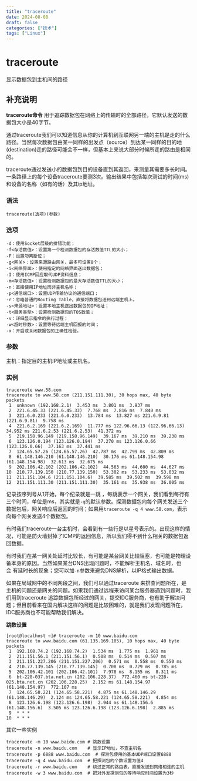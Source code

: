 ```yaml
---
title: "traceroute"
date: 2024-08-08
draft: false
categories: ["技术"]
tags: ["Linux"]
---
```

traceroute
===

显示数据包到主机间的路径

## 补充说明

**traceroute命令** 用于追踪数据包在网络上的传输时的全部路径，它默认发送的数据包大小是40字节。

通过traceroute我们可以知道信息从你的计算机到互联网另一端的主机是走的什么路径。当然每次数据包由某一同样的出发点（source）到达某一同样的目的地(destination)走的路径可能会不一样，但基本上来说大部分时候所走的路由是相同的。

traceroute通过发送小的数据包到目的设备直到其返回，来测量其需要多长时间。一条路径上的每个设备traceroute要测3次。输出结果中包括每次测试的时间(ms)和设备的名称（如有的话）及其ip地址。

###  语法 

```shell
traceroute(选项)(参数)
```

###  选项 

```shell
-d：使用Socket层级的排错功能；
-f<存活数值>：设置第一个检测数据包的存活数值TTL的大小；
-F：设置勿离断位；
-g<网关>：设置来源路由网关，最多可设置8个；
-i<网络界面>：使用指定的网络界面送出数据包；
-I：使用ICMP回应取代UDP资料信息；
-m<存活数值>：设置检测数据包的最大存活数值TTL的大小；
-n：直接使用IP地址而非主机名称；
-p<通信端口>：设置UDP传输协议的通信端口；
-r：忽略普通的Routing Table，直接将数据包送到远端主机上。
-s<来源地址>：设置本地主机送出数据包的IP地址；
-t<服务类型>：设置检测数据包的TOS数值；
-v：详细显示指令的执行过程；
-w<超时秒数>：设置等待远端主机回报的时间；
-x：开启或关闭数据包的正确性检验。
```

###  参数 

主机：指定目的主机IP地址或主机名。

###  实例 

```shell
traceroute www.58.com
traceroute to www.58.com (211.151.111.30), 30 hops max, 40 byte packets
 1  unknown (192.168.2.1)  3.453 ms  3.801 ms  3.937 ms
 2  221.6.45.33 (221.6.45.33)  7.768 ms  7.816 ms  7.840 ms
 3  221.6.0.233 (221.6.0.233)  13.784 ms  13.827 ms 221.6.9.81 (221.6.9.81)  9.758 ms
 4  221.6.2.169 (221.6.2.169)  11.777 ms 122.96.66.13 (122.96.66.13)  34.952 ms 221.6.2.53 (221.6.2.53)  41.372 ms
 5  219.158.96.149 (219.158.96.149)  39.167 ms  39.210 ms  39.238 ms
 6  123.126.0.194 (123.126.0.194)  37.270 ms 123.126.0.66 (123.126.0.66)  37.163 ms  37.441 ms
 7  124.65.57.26 (124.65.57.26)  42.787 ms  42.799 ms  42.809 ms
 8  61.148.146.210 (61.148.146.210)  30.176 ms 61.148.154.98 (61.148.154.98)  32.613 ms  32.675 ms
 9  202.106.42.102 (202.106.42.102)  44.563 ms  44.600 ms  44.627 ms
10  210.77.139.150 (210.77.139.150)  53.302 ms  53.233 ms  53.032 ms
11  211.151.104.6 (211.151.104.6)  39.585 ms  39.502 ms  39.598 ms
12  211.151.111.30 (211.151.111.30)  35.161 ms  35.938 ms  36.005 ms
```

记录按序列号从1开始，每个纪录就是一跳 ，每跳表示一个网关，我们看到每行有三个时间，单位是ms，其实就是`-q`的默认参数。探测数据包向每个网关发送三个数据包后，网关响应后返回的时间；如果用`traceroute -q 4 www.58.com`，表示向每个网关发送4个数据包。

有时我们traceroute一台主机时，会看到有一些行是以星号表示的。出现这样的情况，可能是防火墙封掉了ICMP的返回信息，所以我们得不到什么相关的数据包返回数据。

有时我们在某一网关处延时比较长，有可能是某台网关比较阻塞，也可能是物理设备本身的原因。当然如果某台DNS出现问题时，不能解析主机名、域名时，也会 有延时长的现象；您可以加`-n`参数来避免DNS解析，以IP格式输出数据。

如果在局域网中的不同网段之间，我们可以通过traceroute 来排查问题所在，是主机的问题还是网关的问题。如果我们通过远程来访问某台服务器遇到问题时，我们用到traceroute 追踪数据包所经过的网关，提交IDC服务商，也有助于解决问题；但目前看来在国内解决这样的问题是比较困难的，就是我们发现问题所在，IDC服务商也不可能帮助我们解决。

**跳数设置**

```shell
[root@localhost ~]# traceroute -m 10 www.baidu.com
traceroute to www.baidu.com (61.135.169.105), 10 hops max, 40 byte packets
 1  192.168.74.2 (192.168.74.2)  1.534 ms  1.775 ms  1.961 ms
 2  211.151.56.1 (211.151.56.1)  0.508 ms  0.514 ms  0.507 ms
 3  211.151.227.206 (211.151.227.206)  0.571 ms  0.558 ms  0.550 ms
 4  210.77.139.145 (210.77.139.145)  0.708 ms  0.729 ms  0.785 ms
 5  202.106.42.101 (202.106.42.101)  7.978 ms  8.155 ms  8.311 ms
 6  bt-228-037.bta.net.cn (202.106.228.37)  772.460 ms bt-228-025.bta.net.cn (202.106.228.25)  2.152 ms 61.148.154.97 (61.148.154.97)  772.107 ms
 7  124.65.58.221 (124.65.58.221)  4.875 ms 61.148.146.29 (61.148.146.29)  2.124 ms 124.65.58.221 (124.65.58.221)  4.854 ms
 8  123.126.6.198 (123.126.6.198)  2.944 ms 61.148.156.6 (61.148.156.6)  3.505 ms 123.126.6.198 (123.126.6.198)  2.885 ms
 9  * * *
10  * * *
```

其它一些实例

```shell
traceroute -m 10 www.baidu.com # 跳数设置
traceroute -n www.baidu.com    # 显示IP地址，不查主机名
traceroute -p 6888 www.baidu.com  # 探测包使用的基本UDP端口设置6888
traceroute -q 4 www.baidu.com  # 把探测包的个数设置为值4
traceroute -r www.baidu.com    # 绕过正常的路由表，直接发送到网络相连的主机
traceroute -w 3 www.baidu.com  # 把对外发探测包的等待响应时间设置为3秒
```


